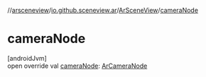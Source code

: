 //[arsceneview](../../../index.md)/[io.github.sceneview.ar](../index.md)/[ArSceneView](index.md)/[cameraNode](camera-node.md)

# cameraNode

[androidJvm]\
open override val [cameraNode](camera-node.md): [ArCameraNode](../../com.google.ar.sceneform/-ar-camera-node/index.md)
